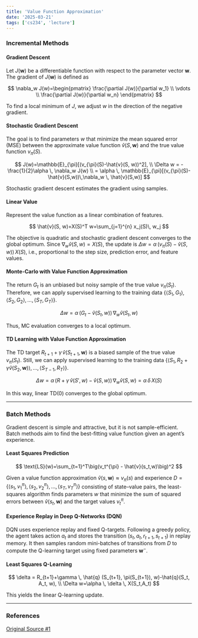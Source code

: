 ```yaml
---
title: 'Value Function Approximation'
date: '2025-03-21'
tags: ['cs234', 'lecture']
---
```


### Incremental Methods

#### Gradient Descent

Let $J(\mathbf{w})$ be a differentiable function with respect to the parameter vector $\mathbf{w}$. The gradient of $J(\mathbf{w})$ is defined as

$$
\nabla_w J(w)=\begin{pmatrix}
\frac{\partial J(w)}{\partial w_1} \\
\vdots \\
\frac{\partial J(w)}{\partial w_n}
\end{pmatrix}
$$

To find a local minimum of $J$, we adjust $w$ in the direction of the negative gradient.

#### Stochastic Gradient Descent

The goal is to find parameters $w$ that minimize the mean squared error (MSE) between the approximate value function $\hat{v}(S, \mathbf{w})$ and the true value function $v_{\pi}(S)$.

$$
J(w)=\mathbb{E}_{\pi}[(v_{\pi}(S)-\hat{v}(S, w))^2], \\
\Delta w = -\frac{1}{2}\alpha \, \nabla_w J(w) \\
= \alpha \, \mathbb{E}_{\pi}[(v_{\pi}(S)-\hat{v}(S,w))\,\nabla_w \, \hat{v}(S,w)]
$$

Stochastic gradient descent estimates the gradient using samples.

#### Linear Value

Represent the value function as a linear combination of features.

$$
\hat{v}(S, w)=X(S)^T w=\sum_{j=1}^{n} x_j(S)\, w_j
$$

The objective is quadratic and stochastic gradient descent converges to the global optimum. Since $\nabla_w \hat{v}(S,w)=X(S)$, the update is $\Delta w=\alpha\,(v_{\pi}(S)-\hat{v}(S,w))\,X(S)$, i.e., proportional to the step size, prediction error, and feature values.

#### Monte-Carlo with Value Function Approximation

The return $G_t$ is an unbiased but noisy sample of the true value $v_\pi(S_t)$. Therefore, we can apply supervised learning to the training data $\{\langle S_1, G_1\rangle, \langle S_2, G_2\rangle, \dots, \langle S_T, G_T\rangle\}$.

$$
\Delta w = \alpha\,(G_t-\hat{v}(S_t,w))\,\nabla_w \hat{v}(S_t,w)
$$

Thus, MC evaluation converges to a local optimum.

#### TD Learning with Value Function Approximation

The TD target $R_{t+1} + \gamma\,\hat{v}(S_{t+1}, \mathbf{w})$ is a biased sample of the true value $v_\pi(S_t)$. Still, we can apply supervised learning to the training data $\{\langle S_1, R_2 + \gamma\hat{v}(S_2, \mathbf{w})\rangle, \dots, \langle S_{T-1}, R_T\rangle\}$.

$$
\Delta w=\alpha\,(R+\gamma \, \hat{v}(S',w)-\hat{v}(S,w))\,\nabla_w \hat{v}(S,w)=\alpha\, \delta\, X(S)
$$

In this way, linear TD(0) converges to the global optimum.

---

### Batch Methods

Gradient descent is simple and attractive, but it is not sample-efficient. Batch methods aim to find the best-fitting value function given an agent’s experience.

#### Least Squares Prediction

$$
\text{LS}(w)=\sum_{t=1}^T\big(v_t^{\pi} - \hat{v}(s_t,w)\big)^2
$$

Given a value function approximation $\hat{v}(s, \mathbf{w}) \approx v_\pi(s)$ and experience $D = \{ \langle s_1, v^\pi_1 \rangle, \langle s_2, v^\pi_2 \rangle, \dots, \langle s_T, v^\pi_T \rangle \}$ consisting of state–value pairs, the least-squares algorithm finds parameters $w$ that minimize the sum of squared errors between $\hat{v}(s_t, \mathbf{w})$ and the target values $v_t^{\pi}$.

#### Experience Replay in Deep Q-Networks (DQN)

DQN uses experience replay and fixed Q-targets. Following a greedy policy, the agent takes action $a_t$ and stores the transition $(s_t, a_t, r_{t+1}, s_{t+1})$ in replay memory. It then samples random mini-batches of transitions from $D$ to compute the Q-learning target using fixed parameters $\mathbf{w}^-$. 

#### Least Squares Q-Learning

$$
\delta = R_{t+1}+\gamma \, \hat{q} (S_{t+1}, \pi(S_{t+1}), w)-\hat{q}(S_t, A_t, w), \\
\Delta w=\alpha \, \delta \, X(S_t,A_t)
$$

This yields the linear Q-learning update.

---

### References

[Original Source #1](https://davidstarsilver.wordpress.com/wp-content/uploads/2025/04/lecture-6-value-function-approximation-.pdf)


